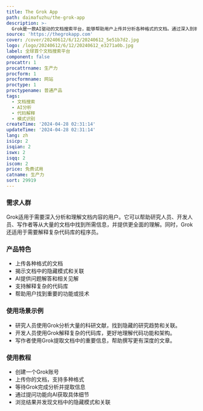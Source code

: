 ```yaml
---
title: The Grok App
path: daimafuzhu/the-grok-app
description: >-
  Grok是一款AI驱动的文档搜索平台，能够帮助用户上传并分析各种格式的文档。通过深入剖析文档内容，Grok可以揭示文档中隐藏的模式、趋势和关联，为用户提供全面的理解。用户可以向AI提问具体细节，观察智能算法提取相关见解，并给出简明答案。此外，Grok还支持使用AI解释复杂的代码库。Grok可以帮助用户找到文档中重要的功能或技术，并强调其主要优点和背景信息，定位和价格等。
source: 'https://thegrokapp.com'
cover: /cover/20240612/6/12/20240612_5e51b7d2.jpg
logo: /logo/20240612/6/12/20240612_e3271a0b.jpg
label: 全球首个文档搜索平台
component: false
procattr: 1
procattrname: 生产力
procform: 1
procformname: 网站
proctype: 1
proctypename: 普通产品
tags:
  - 文档搜索
  - AI分析
  - 代码解释
  - 模式识别
createTime: '2024-04-28 02:31:14'
updateTime: '2024-04-28 02:31:14'
lang: zh
isicp: 2
isqian: 2
iswx: 2
isqq: 2
iscom: 2
price: 免费试用
catname: 生产力
sort: 29919
---
```




### 需求人群
Grok适用于需要深入分析和理解文档内容的用户。它可以帮助研究人员、开发人员、写作者等从大量的文档中找到所需信息，并提供更全面的理解。同时，Grok还适用于需要解释复杂代码库的程序员。

### 产品特色
- 上传各种格式的文档
- 揭示文档中的隐藏模式和关联
- AI提供问题解答和相关见解
- 支持解释复杂的代码库
- 帮助用户找到重要的功能或技术

### 使用场景示例
- 研究人员使用Grok分析大量的科研文献，找到隐藏的研究趋势和关联。
- 开发人员使用Grok解释复杂的代码库，更好地理解代码功能和架构。
- 写作者使用Grok提取文档中的重要信息，帮助撰写更有深度的文章。

### 使用教程
- 创建一个Grok账号
- 上传你的文档，支持多种格式
- 等待Grok完成分析并提取信息
- 通过提问功能向AI获取具体细节
- 浏览结果并发现文档中的隐藏模式和关联

  
